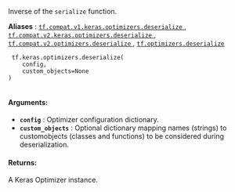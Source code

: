 Inverse of the  `serialize`  function.

**Aliases** : [ `tf.compat.v1.keras.optimizers.deserialize` ](/api_docs/python/tf/keras/optimizers/deserialize), [ `tf.compat.v2.keras.optimizers.deserialize` ](/api_docs/python/tf/keras/optimizers/deserialize), [ `tf.compat.v2.optimizers.deserialize` ](/api_docs/python/tf/keras/optimizers/deserialize), [ `tf.optimizers.deserialize` ](/api_docs/python/tf/keras/optimizers/deserialize)

```
 tf.keras.optimizers.deserialize(
    config,
    custom_objects=None
)
 
```

#### Arguments:
- **`config`** : Optimizer configuration dictionary.
- **`custom_objects`** : Optional dictionary mapping names (strings) to customobjects (classes and functions) to be considered during deserialization.


#### Returns:
A Keras Optimizer instance.

